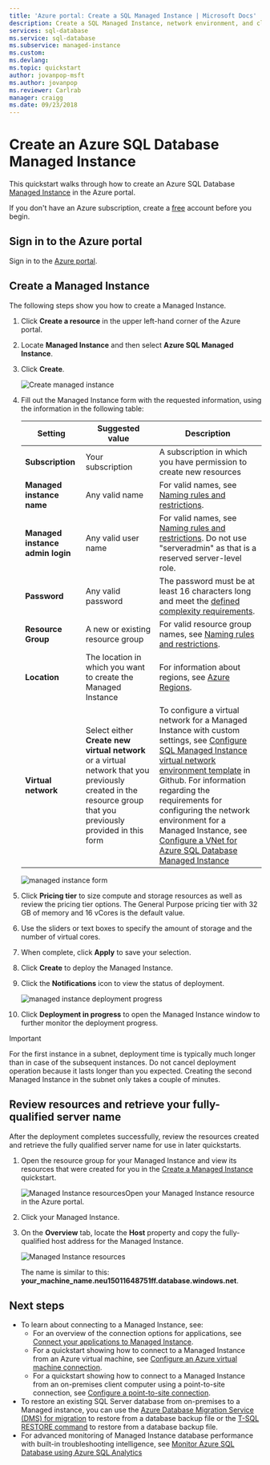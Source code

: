 ```yaml
---
title: 'Azure portal: Create a SQL Managed Instance | Microsoft Docs'
description: Create a SQL Managed Instance, network environment, and client VM for access.
services: sql-database
ms.service: sql-database
ms.subservice: managed-instance
ms.custom: 
ms.devlang: 
ms.topic: quickstart
author: jovanpop-msft
ms.author: jovanpop
ms.reviewer: Carlrab
manager: craigg
ms.date: 09/23/2018
---
```

# Create an Azure SQL Database Managed Instance

This quickstart walks through how to create an Azure SQL Database [Managed Instance](sql-database-managed-instance.md) in the Azure portal. 

If you don't have an Azure subscription, create a [free](https://azure.microsoft.com/free/) account before you begin.

## Sign in to the Azure portal

Sign in to the [Azure portal](https://portal.azure.com/).

## Create a Managed Instance

The following steps show you how to create a Managed Instance.

1. Click **Create a resource** in the upper left-hand corner of the Azure portal.
2. Locate **Managed Instance** and then select **Azure SQL Managed Instance**.
3. Click **Create**.

   ![Create managed instance](./media/sql-database-managed-instance-get-started/managed-instance-create.png)

4. Fill out the Managed Instance form with the requested information, using the information in the following table:

   | Setting| Suggested value | Description |
   | ------ | --------------- | ----------- |
   | **Subscription** | Your subscription | A subscription in which you have permission to create new resources |
   |**Managed instance name**|Any valid name|For valid names, see [Naming rules and restrictions](https://docs.microsoft.com/azure/architecture/best-practices/naming-conventions).|
   |**Managed instance admin login**|Any valid user name|For valid names, see [Naming rules and restrictions](https://docs.microsoft.com/azure/architecture/best-practices/naming-conventions). Do not use "serveradmin" as that is a reserved server-level role.| 
   |**Password**|Any valid password|The password must be at least 16 characters long and meet the [defined complexity requirements](../virtual-machines/windows/faq.md#what-are-the-password-requirements-when-creating-a-vm).|
   |**Resource Group**|A new or existing resource group|For valid resource group names, see [Naming rules and restrictions](https://docs.microsoft.com/azure/architecture/best-practices/naming-conventions).|
   |**Location**|The location in which you want to create the Managed Instance|For information about regions, see [Azure Regions](https://azure.microsoft.com/regions/).|
   |**Virtual network**|Select either **Create new virtual network** or a virtual network that you previously created in the resource group that you previously provided in this form| To configure a virtual network for a Managed Instance with custom settings, see [Configure SQL Managed Instance virtual network environment template](https://github.com/Azure/azure-quickstart-templates/tree/master/101-sql-managed-instance-azure-environment) in Github. For information regarding the requirements for configuring the network environment for a Managed Instance, see [Configure a VNet for Azure SQL Database Managed Instance](sql-database-managed-instance-vnet-configuration.md) |

   ![managed instance form](./media/sql-database-managed-instance-get-started/managed-instance-create-form.png)

5. Click **Pricing tier** to size compute and storage resources as well as review the pricing tier options. The General Purpose pricing tier with 32 GB of memory and 16 vCores is the default value.
6. Use the sliders or text boxes to specify the amount of storage and the number of virtual cores. 
7. When complete, click **Apply** to save your selection.  
8. Click **Create** to deploy the Managed Instance.
9. Click the **Notifications** icon to view the status of deployment.

    ![managed instance deployment progress](./media/sql-database-managed-instance-get-started/deployment-progress.png)

10. Click **Deployment in progress** to open the Managed Instance window to further monitor the deployment progress. 

> [!IMPORTANT]
> For the first instance in a subnet, deployment time is typically much longer than in case of the subsequent instances. Do not cancel deployment operation because it lasts longer than you expected. Creating the second Managed Instance in the subnet only takes a couple of minutes.

## Review resources and retrieve your fully-qualified server name

After the deployment completes successfully, review the resources created and retrieve the fully qualified server name for use in later quickstarts.

1. Open the resource group for your Managed Instance and view its resources that were created for you in the [Create a Managed Instance](sql-database-managed-instance-get-started.md) quickstart.

   ![Managed Instance resources](./media/sql-database-managed-instance-get-started/resources.png)Open your Managed Instance resource in the Azure portal.

2. Click your Managed Instance.
3. On the **Overview** tab, locate the **Host** property and copy the fully-qualified host address for the Managed Instance.


   ![Managed Instance resources](./media/sql-database-managed-instance-get-started/host-name.png)

   The name is similar to this: **your_machine_name.neu15011648751ff.database.windows.net**.

## Next steps

- To learn about connecting to a Managed Instance, see:
  - For an overview of the connection options for applications, see [Connect your applications to Managed Instance](sql-database-managed-instance-connect-app.md).
  - For a quickstart showing how to connect to a Managed Instance from an Azure virtual machine, see [Configure an Azure virtual machine connection](sql-database-managed-instance-configure-vm.md).
  - For a quickstart showing how to connect to a Managed Instance from an on-premises client computer using a point-to-site connection, see [Configure a point-to-site connection](sql-database-managed-instance-configure-p2s.md).
- To restore an existing SQL Server database from on-premises to a Managed instance, you can use the [Azure Database Migration Service (DMS) for migration](../dms/tutorial-sql-server-to-managed-instance.md) to restore from a database backup file or the [T-SQL RESTORE command](sql-database-managed-instance-get-started-restore.md) to restore from a database backup file.
- For advanced monitoring of Managed Instance database performance with built-in troubleshooting intelligence, see [Monitor Azure SQL Database using Azure SQL Analytics ](../log-analytics/log-analytics-azure-sql.md)
